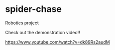 # spider-chase
Robotics project

Check out the demonstration video!!

https://www.youtube.com/watch?v=dk89Rs2audM
